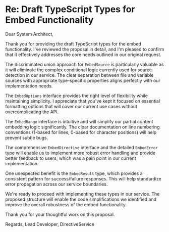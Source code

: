 # Re: Draft TypeScript Types for Embed Functionality

Dear System Architect,

Thank you for providing the draft TypeScript types for the embed functionality. I've reviewed the proposal in detail, and I'm pleased to confirm that it effectively addresses the core needs outlined in our original request.

The discriminated union approach for `EmbedSource` is particularly valuable as it will eliminate the complex conditional logic currently used for source detection in our service. The clear separation between file and variable sources with appropriate type-specific properties aligns perfectly with our implementation needs.

The `EmbedOptions` interface provides the right level of flexibility while maintaining simplicity. I appreciate that you've kept it focused on essential formatting options that will cover our current use cases without overcomplicating the API.

The `EmbedRange` interface is intuitive and will simplify our partial content embedding logic significantly. The clear documentation on line numbering conventions (1-based for lines, 0-based for character positions) will help prevent subtle bugs.

The comprehensive `EmbedDirective` interface and the detailed `EmbedError` type will enable us to implement more robust error handling and provide better feedback to users, which was a pain point in our current implementation.

One unexpected benefit is the `EmbedResult` type, which provides a consistent pattern for success/failure responses. This will help standardize error propagation across our service boundaries.

We're ready to proceed with implementing these types in our service. The proposed structure will enable the code simplifications we identified and improve the overall robustness of the embed functionality.

Thank you for your thoughtful work on this proposal.

Regards,
Lead Developer, DirectiveService